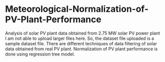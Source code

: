 # Meteorological-Normalization-of-PV-Plant-Performance
Analysis of solar PV plant data obtained from 2.75 MW solar PV power plant
I am not able to upload larger files here. So, the dataset file uploaded is a sample dataset file.
There are different techniques of data filtering of solar data obtained from real PV plant. 
Normalization of PV plant performance is done using regression tree model.
